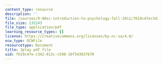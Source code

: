 ```yaml
---
content_type: resource
description: ''
file: /courses/9-00sc-introduction-to-psychology-fall-2011/7619c47ec342013cc59810f343837670_bihrpOS0qtY.pdf
file_size: 132243
file_type: application/pdf
learning_resource_types: []
license: https://creativecommons.org/licenses/by-nc-sa/4.0/
ocw_type: OCWFile
resourcetype: Document
title: 3play pdf file
uid: 7619c47e-c342-013c-c598-10f343837670
---
```

